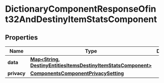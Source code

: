 
# DictionaryComponentResponseOfint32AndDestinyItemStatsComponent

## Properties
Name | Type | Description | Notes
------------ | ------------- | ------------- | -------------
**data** | [**Map&lt;String, DestinyEntitiesItemsDestinyItemStatsComponent&gt;**](DestinyEntitiesItemsDestinyItemStatsComponent.md) |  |  [optional]
**privacy** | [**ComponentsComponentPrivacySetting**](ComponentsComponentPrivacySetting.md) |  |  [optional]



